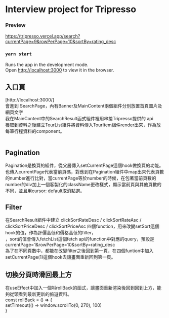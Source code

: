 # Interview project for Tripresso

### Preview

https://tripresso.vercel.app/search?currentPage=9&rowPerPage=10&sortBy=rating_desc

### `yarn start`

Runs the app in the development mode.\
Open [http://localhost:3000](http://localhost:3000) to view it in the browser.

<h2>入口頁</h2>
[http://localhost:3000/] <br/>
會進到 SearchPage，內有Banner及MainContent兩個組件分別放置首頁圖片及網頁文字<br/>
我在MainContent中的SearchResult函式組件裡用串接Tripresso提供的 api <br/>
獲取到資料之後建立TourList組件將資料傳入TourItem組件render出來，作為放每筆行程資料的component。<br/>
<br/>

<h2>Pagination</h2>
Pagination是換頁的組件，從父層傳入setCurrentPage這個hook做換頁的功能。也傳入currentPage代表當前頁碼，對應到在Pagination組件中map出來代表頁數的number進行比對，當currentPage等於number的時候，在包著當前頁數的number的div加上一個客製化的className更改樣式，顯示當前頁與其他頁數的不同，並且用cursor: default取消點選。

<h2>Filter</h2>
在SearchResult組件中建立 clickSortRateDesc / clickSortRateAsc /  clickSortPriceDesc / clickSortPriceAsc 四個function，用來改變setSort這個hook的值，作為評價高低和價格高低的filter，<br/>
，sort的值會傳入fetchList這個fetch api的function中對應的query，預設是currentPage=1&rowPerPage=10&sortBy=rating_desc<br/>
為了在不同頁數中，都能在改變filter之後回到第一頁，在四個funtion中加入setCurrentPage(1)這個hook去讓畫面重新回到第一頁。

<h2>切換分頁時滑回最上方</h2>
在useEffect中加入一個叫rollBack的函式，讓畫面重新渲染後回到回到上方，能夠從頭看到最新更新的旅遊資料。<br/>
 const rollBack = () => {<br/>
        setTimeout(() => window.scrollTo(0, 270), 100)<br/>
    }<br/>
